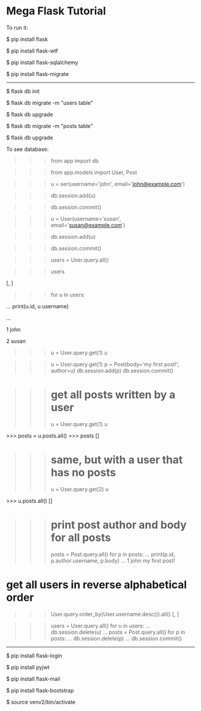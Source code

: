 # Mega Flask Tutorial

To run it:

$ pip install flask

$ pip install flask-wtf

$ pip install flask-sqlalchemy

$ pip install flask-migrate

---------------------------------

$ flask db init

$ flask db migrate -m "users table"

$ flask db upgrade

$ flask db migrate -m "posts table"

$ flask db upgrade

To see database:

>>> from app import db

>>> from app.models import User, Post

>>> u = ser(username='john', email='john@example.com')

>>> db.session.add(u)

>>> db.session.commit()

>>> u = User(username='susan', email='susan@example.com')

>>> db.session.add(u)

>>> db.session.commit()

>>> users = User.query.all()

>>> users

[<User john>, <User susan>]

>>> for u in users:

...     print(u.id, u.username)

...

1 john

2 susan

>>> u = User.query.get(1)
>>> u
<User john>

>>> u = User.query.get(1)
>>> p = Post(body='my first post!', author=u)
>>> db.session.add(p)
>>> db.session.commit()

>>> # get all posts written by a user
>>> u = User.query.get(1)
>>> u
<User john>
>>> posts = u.posts.all()
>>> posts
[<Post my first post!>]

>>> # same, but with a user that has no posts
>>> u = User.query.get(2)
>>> u
<User susan>
>>> u.posts.all()
[]

>>> # print post author and body for all posts 
>>> posts = Post.query.all()
>>> for p in posts:
...     print(p.id, p.author.username, p.body)
...
1 john my first post!

# get all users in reverse alphabetical order
>>> User.query.order_by(User.username.desc()).all()
[<User susan>, <User john>]

>>> users = User.query.all()
>>> for u in users:
...     db.session.delete(u)
...
>>> posts = Post.query.all()
>>> for p in posts:
...     db.session.delete(p)
...
>>> db.session.commit()

--------------------------

$ pip install flask-login

$ pip install pyjwt

$ pip install flask-mail

$ pip install flask-bootstrap

$ source venv2/bin/activate
